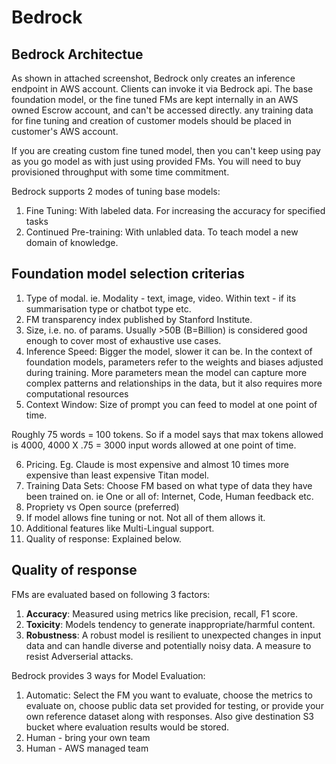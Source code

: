 # Bedrock

## Bedrock Architectue

As shown in attached screenshot, Bedrock only creates an inference endpoint in AWS account. Clients can invoke it via Bedrock api. The base foundation model, or the fine tuned FMs are kept internally in an AWS owned Escrow account, and can't be accessed directly. any training data for fine tuning and creation of customer models should be placed in customer's AWS account.

If you are creating custom fine tuned model, then you can't keep using pay as you go model as with just using provided FMs. You will need to buy provisioned throughput with some time commitment.

Bedrock supports 2 modes of tuning base models:
1. Fine Tuning: With labeled data. For increasing the accuracy for specified tasks
2. Continued Pre-training: With unlabled data. To teach model a new domain of knowledge.

## Foundation model selection criterias
1. Type of modal. ie. Modality - text, image, video. Within text - if its summarisation type or chatbot type etc.
2. FM transparency index published by Stanford Institute.
3. Size, i.e. no. of params. Usually >50B (B=Billion) is considered good enough to cover most of exhaustive use cases.
4. Inference Speed: Bigger the model, slower it can be. In the context of foundation models, parameters refer to the weights and biases adjusted during training.
   More parameters mean the model can capture more complex patterns and relationships in the data, but it also requires more computational resources
5. Context Window: Size of prompt you can feed to model at one point of time.

Roughly 75 words = 100 tokens. So if a model says that max tokens allowed is 4000, 
4000 X .75 = 3000 input words allowed at one point of time. 

6. Pricing. Eg. Claude is most expensive and almost 10 times more expensive than least expensive Titan model.
7. Training Data Sets: Choose FM based on what type of data they have been trained on.
   ie One or all of: Internet, Code, Human feedback etc.
8. Propriety vs Open source (preferred)
9. If model allows fine tuning or not. Not all of them allows it. 
10. Additional features like Multi-Lingual support.
11. Quality of response: Explained below.

## Quality of response
 FMs are evaluated based on following 3 factors:
 1. **Accuracy**: Measured using metrics like precision, recall, F1 score.
 2. **Toxicity**: Models tendency to generate inappropriate/harmful content.
 3. **Robustness**: A robust model is resilient to unexpected changes in input 
    data and can handle diverse and potentially noisy data. A measure to resist Adverserial attacks.

Bedrock provides 3 ways for Model Evaluation:
1. Automatic: Select the FM you want to evaluate, 
choose the metrics to evaluate on,
choose public data set provided for testing, 
or provide your own reference dataset along with responses.
Also give destination S3 bucket where evaluation results would be stored.
2. Human - bring your own team
3. Human - AWS managed team
